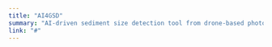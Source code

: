 ```yaml
---
title: "AI4GSD"
summary: "AI-driven sediment size detection tool from drone-based photogrammetry."
link: "#"
---
```

